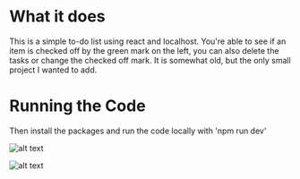 # What it does
This is a simple to-do list using react and localhost. You're able to see if an item is checked off by the green mark on the left, you can also delete the tasks or change the checked off mark. It is somewhat old, but the only small project I wanted to add.

# Running the Code
Then install the packages and run the code locally with 'npm run dev'

![alt text](https://github.com/Vastagon/react-todo/blob/main/public/Library.png)

![alt text](https://github.com/Vastagon/react-todo/blob/main/public/library2.png)
